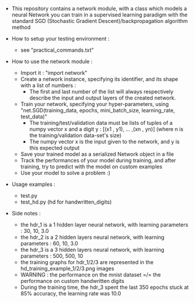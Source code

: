 
* This repository contains a network module, with a class which models a neural Network you can train in a supervised learning paradigm with the standard SGD (Stochastic Gradient Descent)/backpropagation algorithm method

* How to setup your testing environment :
    - see "practical_commands.txt" 

* How to use the network module :
    - Import it : "import network"
    - Create a network instance, specifying its identifier, and its shape with a list of numbers :
    	- The first and last number of the list will always respectively describe the input and output layers of the created network.
    - Train your network, specifying your hyper-parameters, using "net.SGD(training_data, epochs, mini_batch_size, learning_rate, test_data)"
    	- The training/test/validation data must be lists of tuples of a numpy vector x and a digit y : [(x1 , y1), ... ,(xn , yn)] (where n is the training/validation data-set's size)
    	- The numpy vector x is the input given to the network, and y is this expected output
    - Save your trained model as a serialized Network object in a file
    - Track the performances of your model during training, and after training, try to predict with the model on custom examples
    - Use your model to solve a problem :)

* Usage examples :
    - test.py
    - test_hd.py (hd for handwritten_digits)

* Side notes :
    - the hdr_1 is a 1 hidden layer neural network, with learning parameters : 30, 10, 3.0 
    - the hdr_2 is a 2 hidden layers neural network, with learning parameters : 60, 10, 3.0
    - the hdr_3 is a 3 hidden layers neural network, with learning parameters : 500, 500, 10
    - the training graphs for hdr_1/2/3 are represented in the hd_training_example_1/2/3.png images
    - WARNING : the performance on the mnist dataset =/= the performance on custom handwritten digits
    - During the training time, the hdr_3 spent the last 350 epochs stuck at 85% accuracy, the learning rate was 10.0


    
	
